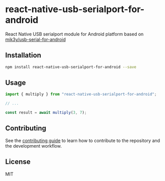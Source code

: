 # react-native-usb-serialport-for-android

React Native USB serialport module for Android platform based on [mik3y/usb-serial-for-android](https://github.com/mik3y/usb-serial-for-android)

## Installation

```sh
npm install react-native-usb-serialport-for-android --save
```

## Usage

```js
import { multiply } from "react-native-usb-serialport-for-android";

// ...

const result = await multiply(3, 7);
```

## Contributing

See the [contributing guide](CONTRIBUTING.md) to learn how to contribute to the repository and the development workflow.

## License

MIT

